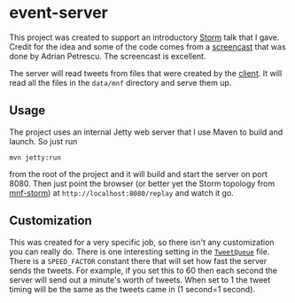 event-server
=============
This project was created to support an introductory [Storm](http://storm-project.net) talk that I
gave. Credit for the idea and some of the code comes from a
[screencast](http://storm.twitsprout.com) that was done by Adrian Petrescu. The screencast is
excellent.

The server will read tweets from files that were created by the
[client](http://github.com/dkincaid/twitter-client). It will read all the files in the `data/mnf`
directory and serve them up.

Usage
----
The project uses an internal Jetty web server that I use Maven to build and launch. So just run

    mvn jetty:run
    
from the root of the project and it will build and start the server on port 8080. Then just point
the browser (or better yet the Storm topology from
[mnf-storm](http://github.com/dkincaid/mnf-storm)) at `http://localhost:8080/replay` and watch it
go.

Customization
----
This was created for a very specific job, so there isn't any customization you can really do. There
is one interesting setting in the
[`TweetQueue`](https://github.com/dkincaid/event-server/blob/master/src/main/java/com/idexx/event_server/TweetQueue.java)
file. There is a `SPEED_FACTOR` constant there that will set how fast the server sends the
tweets. For example, if you set this to 60 then each second the server will send out a minute's
worth of tweets. When set to 1 the tweet timing will be the same as the tweets came in (1 second=1 second).
